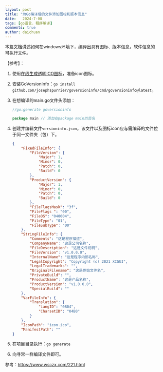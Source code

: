 ```yaml
---
layout: post
title: "为Go编译后的文件添加图标和版本信息"
date:   2024-7-08
tags: [go语言，程序编译]
comments: true
author: daichuan
---
```


本篇文档讲述如何在windows环境下，编译出具有图标、版本信息，软件信息的可执行文件。

<!-- more -->

【参考】：

1. 使用[在线生成透明ICO图标](https://www.ico51.cn/)，准备icon图标。

2. 安装GoVersionInfo：`go install github.com/josephspurrier/goversioninfo/cmd/goversioninfo@latest`。

3. 在想编译的main.go文件头添加：

   ```go
   //go:generate goversioninfo
   
   package main // 添加在package main的签名
   ```

4. 创建并编辑文件`versioninfo.json`，该文件以及图标icon应与需编译的文件位于同一文件夹（包）下。

   ```json
   {
       "FixedFileInfo": {
           "FileVersion": {
               "Major": 1,
               "Minor": 0,
               "Patch": 0,
               "Build": 0
           },
           "ProductVersion": {
               "Major": 1,
               "Minor": 0,
               "Patch": 0,
               "Build": 0
           },
           "FileFlagsMask": "3f",
           "FileFlags ": "00",
           "FileOS": "040004",
           "FileType": "01",
           "FileSubType": "00"
       },
       "StringFileInfo": {
           "Comments": "这是程序描述",
           "CompanyName": "这是公司名称",
           "FileDescription": "这是文件说明",
           "FileVersion": "v1.0.0.0",
           "InternalName": "这是程序内部名称",
           "LegalCopyright": "Copyright (c) 2021 XCGUI",
           "LegalTrademarks": "",
           "OriginalFilename": "这是原始文件名",
           "PrivateBuild": "",
           "ProductName": "这是产品名称",
           "ProductVersion": "v1.0.0.0",
           "SpecialBuild": ""
       },
       "VarFileInfo": {
           "Translation": {
               "LangID": "0804",
               "CharsetID": "04B0"
           }
       },
       "IconPath": "icon.ico",
       "ManifestPath": ""
   }
   ```

5. 在项目目录执行：`go generate`

6. 向寻常一样编译文件即可。

参考：[https://www.wsczx.com/221.html ](https://www.ico51.cn/)



